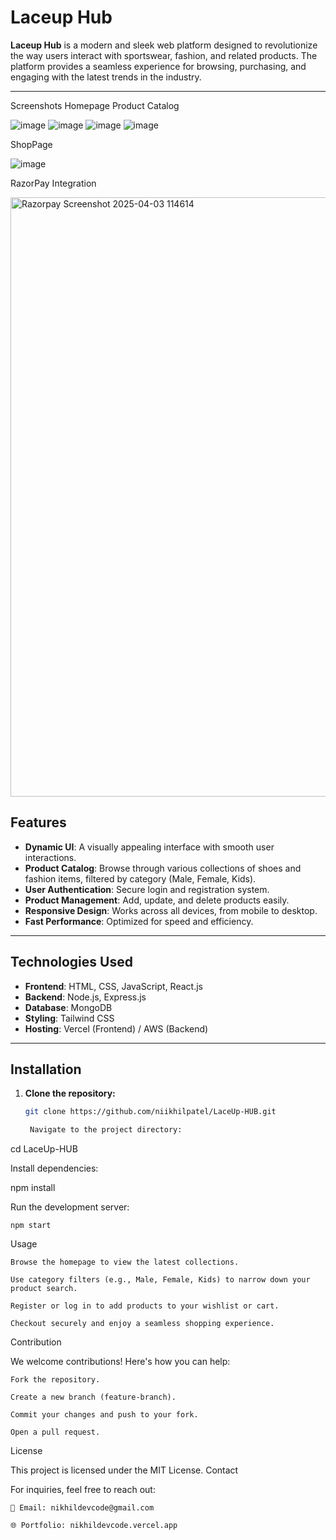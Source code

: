 # Laceup Hub

**Laceup Hub** is a modern and sleek web platform designed to revolutionize the way users interact with sportswear, fashion, and related products. The platform provides a seamless experience for browsing, purchasing, and engaging with the latest trends in the industry.

---


Screenshots
Homepage	Product Catalog

![image](https://github.com/user-attachments/assets/e7b01db4-82af-46c0-96da-c3c2bda50c6e)
![image](https://github.com/user-attachments/assets/537e7afc-6ebb-4473-8a4d-f727ef6dda50)
![image](https://github.com/user-attachments/assets/d014c468-c343-43db-b5ef-8bdca87681d4)
![image](https://github.com/user-attachments/assets/7abb7482-226c-423d-aec4-42e4b44b9f14)




ShopPage

![image](https://github.com/user-attachments/assets/6c0981be-c929-4ccc-8ec3-c1462674df8f)

RazorPay Integration



<img width="959" alt="Razorpay Screenshot 2025-04-03 114614" src="https://github.com/user-attachments/assets/587c128e-6256-43a4-a082-73441b18c6d9" />


## Features

- **Dynamic UI**: A visually appealing interface with smooth user interactions.
- **Product Catalog**: Browse through various collections of shoes and fashion items, filtered by category (Male, Female, Kids).
- **User Authentication**: Secure login and registration system.
- **Product Management**: Add, update, and delete products easily.
- **Responsive Design**: Works across all devices, from mobile to desktop.
- **Fast Performance**: Optimized for speed and efficiency.

---

## Technologies Used

- **Frontend**: HTML, CSS, JavaScript, React.js
- **Backend**: Node.js, Express.js
- **Database**: MongoDB
- **Styling**: Tailwind CSS
- **Hosting**: Vercel (Frontend) / AWS (Backend)

---

## Installation

1. **Clone the repository:**
   ```bash
   git clone https://github.com/niikhilpatel/LaceUp-HUB.git

    Navigate to the project directory:

cd LaceUp-HUB

Install dependencies:

npm install

Run the development server:

    npm start


Usage

    Browse the homepage to view the latest collections.

    Use category filters (e.g., Male, Female, Kids) to narrow down your product search.

    Register or log in to add products to your wishlist or cart.

    Checkout securely and enjoy a seamless shopping experience.

Contribution

We welcome contributions! Here's how you can help:

    Fork the repository.

    Create a new branch (feature-branch).

    Commit your changes and push to your fork.

    Open a pull request.

License

This project is licensed under the MIT License.
Contact

For inquiries, feel free to reach out:

    📧 Email: nikhildevcode@gmail.com

    🌐 Portfolio: nikhildevcode.vercel.app
